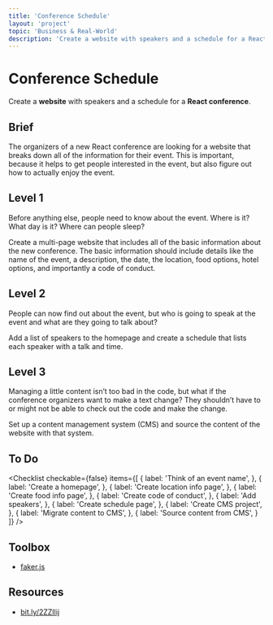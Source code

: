 ```yaml
---
title: 'Conference Schedule'
layout: 'project'
topic: 'Business & Real-World'
description: 'Create a website with speakers and a schedule for a React conference.'
---
```




<ProjectHeader>

# Conference Schedule

Create a <strong className="color-blue">website</strong> with speakers and a schedule for a <strong className="color-purple">React conference</strong>.

</ProjectHeader>

<ProjectContent>

## Brief

The organizers of a new React conference are looking for a website that breaks down all of the information for their event. This is important, because it helps to get people interested in the event, but also figure out how to actually enjoy the event.

## Level 1

Before anything else, people need to know about the event. Where is it? What day is it? Where can people sleep?

Create a multi-page website that includes all of the basic information about the new conference. The basic information should include details like the name of the event, a description, the date, the location, food options, hotel options, and importantly a code of conduct.

<LoginRequired>

## Level 2

People can now find out about the event, but who is going to speak at the event and what are they going to talk about?

Add a list of speakers to the homepage and create a schedule that lists each speaker with a talk and time.

## Level 3

Managing a little content isn’t too bad in the code, but what if the conference organizers want to make a text change? They shouldn’t have to or might not be able to check out the code and make the change.

Set up a content management system (CMS) and source the content of the website with that system.

</LoginRequired>

</ProjectContent>

<ProjectSidebar>

## To Do

<Checklist checkable={false} items={[
  {
    label: 'Think of an event name',
  },
  {
    label: 'Create a homepage',
  },
  {
    label: 'Create location info page',
  },
  {
    label: 'Create food info page',
  },
  {
    label: 'Create code of conduct',
  },
  {
    label: 'Add speakers',
  },
  {
    label: 'Create schedule page',
  },
  {
    label: 'Create CMS project',
  },
  {
    label: 'Migrate content to CMS',
  },
  {
    label: 'Source content from CMS',
  }
]} />

## Toolbox
- [faker.js](https://github.com/marak/Faker.js/)

## Resources
- [bit.ly/2ZZIlij](https://bit.ly/2ZZIlij)

</ProjectSidebar>